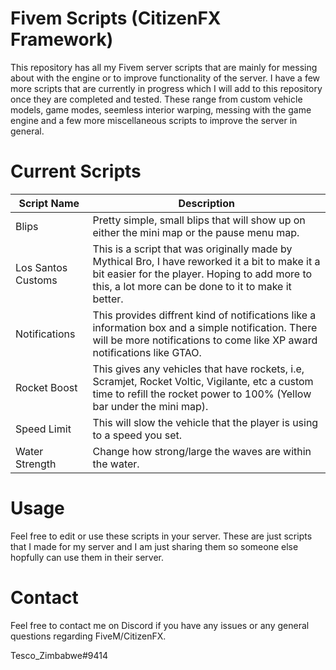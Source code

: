 # Fivem Scripts (CitizenFX Framework)
This repository has all my Fivem server scripts that are mainly for messing about with the engine or to improve functionality of the server. I have a few more scripts that are currently in progress which I will add to this repository once they are completed and tested. These range from custom vehicle models, game modes, seemless interior warping, messing with the game engine and a few more miscellaneous scripts to improve the server in general.

# Current Scripts
| Script Name | Description |
|--|--|
| Blips | Pretty simple, small blips that will show up on either the mini map or the pause menu map. |
| Los Santos Customs | This is a script that was originally made by Mythical Bro, I have reworked it a bit to make it a bit easier for the player. Hoping to add more to this, a lot more can be done to it to make it better. |
| Notifications | This provides diffrent kind of notifications like a information box and a simple notification. There will be more notifications to come like XP award notifications like GTAO. |
| Rocket Boost | This gives any vehicles that have rockets, i.e, Scramjet, Rocket Voltic, Vigilante, etc a custom time to refill the rocket power to 100% (Yellow bar under the mini map). |
| Speed Limit | This will slow the vehicle that the player is using to a speed you set. |
| Water Strength | Change how strong/large the waves are within the water. |


# Usage

Feel free to edit or use these scripts in your server. These are just scripts that I made for my server and I am just sharing them so someone else hopfully can use them in their server.

# Contact

Feel free to contact me on Discord if you have any issues or any general questions regarding FiveM/CitizenFX.

Tesco_Zimbabwe#9414

